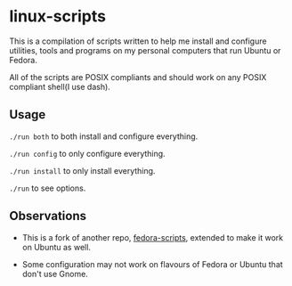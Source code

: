# linux-scripts

This is a compilation of scripts written to help me install and configure utilities, tools and programs on my personal computers that run Ubuntu or Fedora.

All of the scripts are POSIX compliants and should work on any POSIX compliant shell(I use dash).

## Usage

`./run both` to both install and configure everything.

`./run config` to only configure everything.

`./run install` to only install everything.

`./run` to see options.

## Observations

- This is a fork of another repo, [fedora-scripts](https://github.com/arthurnunesc/fedora-scripts), extended to make it work on Ubuntu as well.

- Some configuration may not work on flavours of Fedora or Ubuntu that don't use Gnome.
